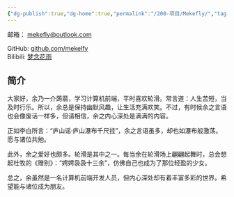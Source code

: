 ```yaml
---
{"dg-publish":true,"dg-home":true,"permalink":"/200-项目/Mekefly/","tags":["gardenEntry"],"dgPassFrontmatter":true,"noteIcon":"","created":"","updated":""}
---
```


邮箱： mekefly@outlook.com 

GitHub: [github.com/mekelfy](https://github.com/mekefly)  
Bilibili: [梦念花雨](https://space.bilibili.com/316419619?spm_id_from=333.1007.0.0)

## 简介
大家好，余乃一介蒟蒻，学习计算机前端，平时喜欢轮滑。常言道：人生苦短，当及时行乐。所以，余总是保持幽默风趣，让生活充满欢笑。不过，有时候余之言语也会像废话一样多，但请相信，余之内心深处是满满的内容。

正如李白所言：“庐山谣·庐山瀑布千尺挂”，余之言语虽多，却也如瀑布般激荡。愿与诸位共勉。

此外，余之爱好也颇多。轮滑是其中之一。每当余在轮滑场上翩翩起舞时，总会想起杜牧的《赠别》：“娉娉袅袅十三余”，仿佛自己也成为了那位轻盈的少女。

总之，余虽然是一名计算机前端开发人员，但内心深处却有着丰富多彩的世界。希望能与诸位成为朋友。

  